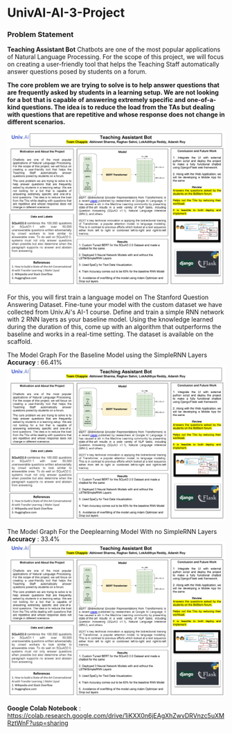 # UnivAI-AI-3-Project


### Problem Statement
**Teaching Assistant Bot**
Chatbots are one of the most popular applications of Natural Language Processing. For the scope of this project, we will focus on creating a user-friendly tool that helps the Teaching Staff automatically answer questions posed by students on a forum.

**The core problem we are trying to solve is to help answer questions that are frequently asked by students in a learning setup. We are not looking for a bot that is capable of answering extremely specific and one-of-a-kind questions. The idea is to reduce the load from the TAs but dealing with questions that are repetitive and whose response does not change in different scenarios.**

![alt text](https://github.com/divergent99/UnivAI-AI-3-Project/blob/main/Poster%20AI-3.jpg)

For this, you will first train a language model on The Stanford Question Answering Dataset. Fine-tune your model with the custom dataset we have collected from Univ.Ai's AI-1 course. Define and train a simple RNN network with 2 RNN layers as your baseline model. Using the knowledge learned during the duration of this, come up with an algorithm that outperforms the baseline and works in a real-time setting. The dataset is available on the scaffold.

The Model Graph For the Baseline Model using the SimpleRNN Layers
**Accuracy** : 66.41%
![alt text](https://github.com/divergent99/UnivAI-AI-3-Project/blob/main/Poster%20AI-3.jpg)

The Model Graph For the Deeplearning Model With no SimpleRNN Layers
**Accuracy** : 33.4%
![alt text](https://github.com/divergent99/UnivAI-AI-3-Project/blob/main/Poster%20AI-3.jpg)

**Google Colab Notebook** : https://colab.research.google.com/drive/1iKXX0n6jEAgXhZwvDRVnzc5uXMRztWnF?usp=sharing

